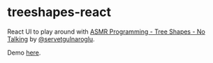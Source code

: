 # treeshapes-react

React UI to play around with [ASMR Programming - Tree Shapes - No Talking](https://www.youtube.com/watch?v=3QhmRhjOQXI) by [@servetgulnaroglu](https://github.com/servetgulnaroglu/ytb_tree_js).

Demo [here](https://tonebonekone.github.io/treeshapes-react/).
